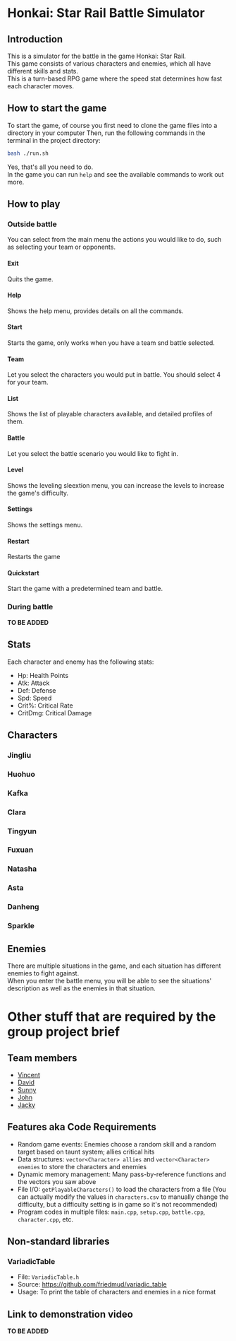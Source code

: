 # Honkai: Star Rail Battle Simulator

## Introduction
This is a simulator for the battle in the game Honkai: Star Rail.    
This game consists of various characters and enemies, which all have different skills and stats.  
This is a turn-based RPG game where the speed stat determines how fast each character moves.

## How to start the game
To start the game, of course you first need to clone the game files into a directory in your computer
Then, run the following commands in the terminal in the project directory:
```bash
bash ./run.sh
```
Yes, that's all you need to do.  
In the game you can run `help` and see the available commands to work out more.

## How to play
### Outside battle
You can select from the main menu the actions you would like to do, such as selecting your team or opponents.
#### Exit
Quits the game.
#### Help
Shows the help menu, provides details on all the commands.
#### Start
Starts the game, only works when you have a team snd battle selected.
#### Team
Let you select the characters you would put in battle. You should select 4 for your team.
#### List
Shows the list of playable characters available, and detailed profiles of them.
#### Battle
Let you select the battle scenario you would like to fight in.
#### Level
Shows the leveling sleextion menu, you can increase the levels to increase the game's difficulty.
#### Settings
Shows the settings menu.
#### Restart
Restarts the game
#### Quickstart
Start the game with a predetermined team and battle.
### During battle
**TO BE ADDED**

## Stats
Each character and enemy has the following stats:
- Hp: Health Points
- Atk: Attack
- Def: Defense
- Spd: Speed
- Crit%: Critical Rate
- CritDmg: Critical Damage

## Characters
### Jingliu
### Huohuo
### Kafka
### Clara
### Tingyun
### Fuxuan
### Natasha
### Asta
### Danheng
### Sparkle

## Enemies
There are multiple situations in the game, and each situation has different enemies to fight against.  
When you enter the battle menu, you will be able to see the situations' description as well as the enemies in that situation.  

# Other stuff that are required by the group project brief
## Team members
- [Vincent](https://github.com/vinkami)
- [David](https://github.com/IamnotOscar)
- [Sunny](https://github.com/Sanichi52)
- [John](https://github.com/wanndieearly)
- [Jacky](https://github.com/Icescream46)

## Features aka Code Requirements
- Random game events: Enemies choose a random skill and a random target based on taunt system; allies critical hits
- Data structures: `vector<Character> allies` and `vector<Character> enemies` to store the characters and enemies
- Dynamic memory management: Many pass-by-reference functions and the vectors you saw above
- File I/O: `getPlayableCharacters()` to load the characters from a file (You can actually modify the values in `characters.csv` to manually change the difficulty, but a difficulty setting is in game so it's not recommended)
- Program codes in multiple files: `main.cpp`, `setup.cpp`, `battle.cpp`, `character.cpp`, etc.

## Non-standard libraries
### VariadicTable
- File: `VariadicTable.h`
- Source: https://github.com/friedmud/variadic_table
- Usage: To print the table of characters and enemies in a nice format

## Link to demonstration video
**TO BE ADDED**